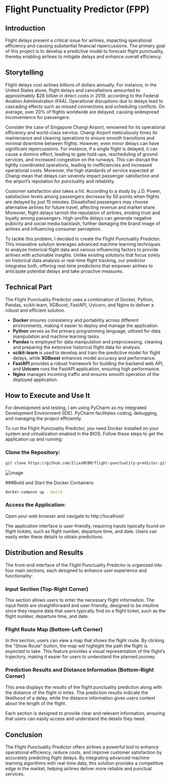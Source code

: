 # Flight Punctuality Predictor (FPP)

## Introduction
Flight delays present a critical issue for airlines, impacting operational efficiency and causing substantial financial repercussions. The primary goal of this project is to develop a predictive model to forecast flight punctuality, thereby enabling airlines to mitigate delays and enhance overall efficiency.

## Storytelling
Flight delays cost airlines billions of dollars annually. For instance, in the United States alone, flight delays and cancellations amounted to approximately $28 billion in direct costs in 2019, according to the Federal Aviation Administration (FAA). Operational disruptions due to delays lead to cascading effects such as missed connections and scheduling conflicts. On average, over 20% of flights worldwide are delayed, causing widespread inconvenience for passengers.

Consider the case of Singapore Changi Airport, renowned for its operational efficiency and world-class service. Changi Airport meticulously times its maintenance and cleaning operations to ensure smooth transitions and minimal downtime between flights. However, even minor delays can have significant repercussions. For instance, if a single flight is delayed, it can cause a domino effect, leading to gate hold-ups, rescheduling of ground services, and increased congestion on the runways. This can disrupt the tightly coordinated operations, leading to inefficiencies and increased operational costs. Moreover, the high standards of service expected at Changi mean that delays can severely impact passenger satisfaction and the airport’s reputation for punctuality and reliability.

Customer satisfaction also takes a hit. According to a study by J.D. Power, satisfaction levels among passengers decrease by 50 points when flights are delayed by just 15 minutes. Dissatisfied passengers may choose alternative airlines for future travel, affecting revenue and market share. Moreover, flight delays tarnish the reputation of airlines, eroding trust and loyalty among passengers. High-profile delays can generate negative publicity and social media backlash, further damaging the brand image of airlines and influencing consumer perception.

To tackle this problem, I decided to create the Flight Punctuality Predictor. This innovative solution leverages advanced machine learning techniques to analyze historical flight data and various influencing factors to provide airlines with actionable insights. Unlike existing solutions that focus solely on historical data analysis or real-time flight tracking, our predictor integrates both, offering real-time predictions that empower airlines to anticipate potential delays and take proactive measures.

## Technical Part
The Flight Punctuality Predictor uses a combination of Docker, Python, Pandas, scikit-learn, XGBoost, FastAPI, Uvicorn, and Nginx to deliver a robust and efficient solution.

- **Docker** ensures consistency and portability across different environments, making it easier to deploy and manage the application.
- **Python** serves as the primary programming language, utilized for data manipulation and machine learning tasks.
- **Pandas** is employed for data manipulation and preprocessing, cleaning and preparing the extensive historical flight data for analysis.
- **scikit-learn** is used to develop and train the predictive model for flight delays, while **XGBoost** enhances model accuracy and performance.
- **FastAPI** provides a robust framework for building the backend web API, and **Uvicorn** runs the FastAPI application, ensuring high performance.
- **Nginx** manages incoming traffic and ensures smooth operation of the deployed application.

## How to Execute and Use It
For development and testing, I am using PyCharm as my Integrated Development Environment (IDE). PyCharm facilitates coding, debugging, and managing the project efficiently. 

To run the Flight Punctuality Predictor, you need Docker installed on your system and virtualization enabled in the BIOS. Follow these steps to get the application up and running:

### Clone the Repository:
```bash
git clone https://github.com/IliasMCBM/flight-punctuality-predictor.git
```
![image](https://github.com/user-attachments/assets/deddc7b4-758a-4a62-bc93-3d0becadf03f)

###Build and Start the Docker Containers:
```bash
docker-compose up --build
```
### Access the Application:

Open your web browser and navigate to http://localhost/

The application interface is user-friendly, requiring inputs typically found on flight tickets, such as flight number, departure time, and date. Users can easily enter these details to obtain predictions.

## Distribution and Results
The front-end interface of the Flight Punctuality Predictor is organized into four main sections, each designed to enhance user experience and functionality:

### Input Section (Top-Right Corner)
This section allows users to enter the necessary flight information. The input fields are straightforward and user-friendly, designed to be intuitive since they require data that users typically find on a flight ticket, such as the flight number, departure time, and date.

### Flight Route Map (Bottom-Left Corner)
In this section, users can view a map that shows the flight route. By clicking the "Show Route" button, the map will highlight the path the flight is expected to take. This feature provides a visual representation of the flight’s trajectory, making it easier for users to understand the planned journey.

### Prediction Results and Distance Information (Bottom-Right Corner)
This area displays the results of the flight punctuality prediction along with the distance of the flight in miles. The prediction results indicate the likelihood of a delay, while the distance information gives users context about the length of the flight.

Each section is designed to provide clear and relevant information, ensuring that users can easily access and understand the details they need.

## Conclusion
The Flight Punctuality Predictor offers airlines a powerful tool to enhance operational efficiency, reduce costs, and improve customer satisfaction by accurately predicting flight delays. By integrating advanced machine learning algorithms with real-time data, this solution provides a competitive edge in the market, helping airlines deliver more reliable and punctual services.
